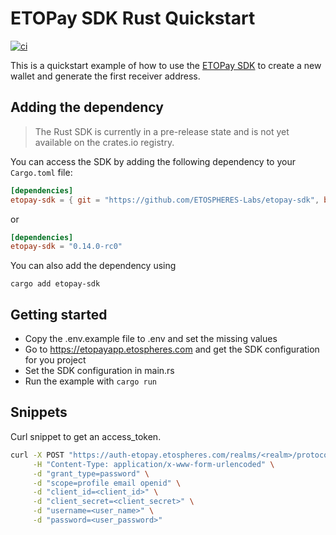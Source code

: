 # ETOPay SDK Rust Quickstart

[![ci](https://github.com/ETOSPHERES-Labs/etopay-sdk-quickstart-rs/actions/workflows/ci.yml/badge.svg)](https://github.com/ETOSPHERES-Labs/etopay-sdk-quickstart-rs/actions/workflows/ci.yml)


This is a quickstart example of how to use the [ETOPay SDK](https://github.com/ETOSPHERES-Labs/etopay-sdk) to create a new wallet and generate the first receiver address.

## Adding the dependency

> The Rust SDK is currently in a pre-release state and is not yet available on the crates.io registry. 

You can access the SDK by adding the following dependency to your `Cargo.toml` file:

```toml
[dependencies]
etopay-sdk = { git = "https://github.com/ETOSPHERES-Labs/etopay-sdk", branch = "main"}
```
or

```toml
[dependencies]
etopay-sdk = "0.14.0-rc0"
```

You can also add the dependency using

```shell
cargo add etopay-sdk
```

## Getting started

- Copy the .env.example file to .env and set the missing values
- Go to https://etopayapp.etospheres.com and get the SDK configuration for you project
- Set the SDK configuration in main.rs
- Run the example with `cargo run`

## Snippets

Curl snippet to get an access_token.

```bash
curl -X POST "https://auth-etopay.etospheres.com/realms/<realm>/protocol/openid-connect/token" \
     -H "Content-Type: application/x-www-form-urlencoded" \
     -d "grant_type=password" \
     -d "scope=profile email openid" \
     -d "client_id=<client_id>" \
     -d "client_secret=<client_secret>" \
     -d "username=<user_name>" \
     -d "password=<user_password>"
```

